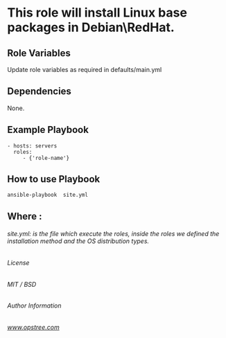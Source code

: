 #  This role will install Linux base packages in Debian\RedHat.


Role Variables
--------------

Update role variables as required in defaults/main.yml

Dependencies
------------
None.

Example Playbook
----------------

    - hosts: servers
      roles:
         - {'role-name'}

How to use Playbook
-------------------

``` ansible-playbook  site.yml ```

Where :
-------

###### site.yml: is the file which execute the roles, inside the roles we defined the installation method and the OS distribution types.

###### License

###### MIT / BSD

###### Author Information

###### www.opstree.com
